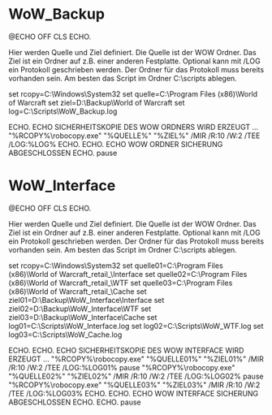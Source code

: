 # WoW_Backup
@ECHO OFF
CLS
ECHO.

Hier werden Quelle und Ziel definiert.
Die Quelle ist der WOW Ordner.
Das Ziel ist ein Ordner auf z.B. einer anderen Festplatte.
Optional kann mit /LOG ein Protokoll geschrieben werden.
Der Ordner für das Protokoll muss bereits vorhanden sein.
Am besten das Script im Ordner C:\scripts ablegen.

set rcopy=C:\Windows\System32
set quelle=C:\Program Files (x86)\World of Warcraft
set ziel=D:\Backup\World of Warcraft
set log=C:\Scripts\WoW_Backup.log

ECHO.
ECHO SICHERHEITSKOPIE DES WOW ORDNERS WIRD ERZEUGT ...
"%RCOPY%\robocopy.exe" "%QUELLE%" "%ZIEL%" /MIR /R:10 /W:2 /TEE /LOG:%LOG%
ECHO.
ECHO.
ECHO WOW ORDNER SICHERUNG ABGESCHLOSSEN
ECHO.
pause

# WoW_Interface
@ECHO OFF
CLS
ECHO.

Hier werden Quelle und Ziel definiert.
Die Quelle ist der WOW Ordner.
Das Ziel ist ein Ordner auf z.B. einer anderen Festplatte.
Optional kann mit /LOG ein Protokoll geschrieben werden.
Der Ordner für das Protokoll muss bereits vorhanden sein.
Am besten das Script im Ordner C:\scripts ablegen.

set rcopy=C:\Windows\System32
set quelle01=C:\Program Files (x86)\World of Warcraft\_retail_\Interface
set quelle02=C:\Program Files (x86)\World of Warcraft\_retail_\WTF
set quelle03=C:\Program Files (x86)\World of Warcraft\_retail_\Cache
set ziel01=D:\Backup\WoW_Interface\Interface
set ziel02=D:\Backup\WoW_Interface\WTF
set ziel03=D:\Backup\WoW_Interface\Cache
set log01=C:\Scripts\WoW_Interface.log
set log02=C:\Scripts\WoW_WTF.log
set log03=C:\Scripts\WoW_Cache.log

ECHO.
ECHO.
ECHO SICHERHEITSKOPIE DES WOW INTERFACE WIRD ERZEUGT ...
"%RCOPY%\robocopy.exe" "%QUELLE01%" "%ZIEL01%" /MIR /R:10 /W:2 /TEE /LOG:%LOG01%
pause
"%RCOPY%\robocopy.exe" "%QUELLE02%" "%ZIEL02%" /MIR /R:10 /W:2 /TEE /LOG:%LOG02%
pause
"%RCOPY%\robocopy.exe" "%QUELLE03%" "%ZIEL03%" /MIR /R:10 /W:2 /TEE /LOG:%LOG03%
ECHO.
ECHO.
ECHO WOW INTERFACE SICHERUNG ABGESCHLOSSEN
ECHO.
ECHO.
pause
